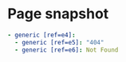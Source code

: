 # Page snapshot

```yaml
- generic [ref=e4]:
  - generic [ref=e5]: "404"
  - generic [ref=e6]: Not Found
```